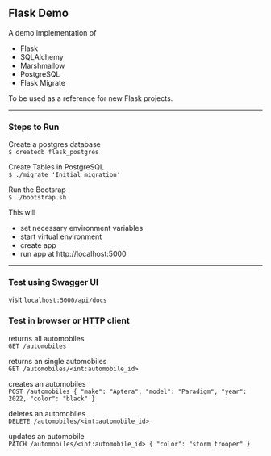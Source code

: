 ## Flask Demo
A demo implementation of
- Flask
- SQLAlchemy
- Marshmallow
- PostgreSQL
- Flask Migrate

To be used as a reference for new Flask projects.

---

### Steps to Run

Create a postgres database<br>
`$ createdb flask_postgres`

Create Tables in PostgreSQL<br>
`$ ./migrate 'Initial migration'`

Run the Bootsrap<br>
`$ ./bootstrap.sh`

This will
- set necessary environment variables
- start virtual environment
- create app
- run app at http://localhost:5000

---

### Test using Swagger UI
visit `localhost:5000/api/docs`

### Test in browser or HTTP client

returns all automobiles<br>
`GET /automobiles`

returns an single automobiles<br>
`GET /automobiles/<int:automobile_id>`

creates an automobiles<br>
`POST /automobiles { "make": "Aptera", "model": "Paradigm", "year": 2022, "color": "black" }`

deletes an automobiles<br>
`DELETE /automobiles/<int:automobile_id>`

updates an automobile<br>
`PATCH /automobiles/<int:automobile_id> { "color": "storm trooper" }`
